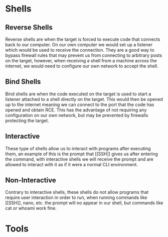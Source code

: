 # Shells
## Reverse Shells
Reverse shells are when the target is forced to execute code that connects back to our computer. On our own computer we would set up a listener which would be used to receive the connection. They are a good way to bypass firewall rules that may prevent us from connecting to arbitrary posts on the target, however, when receiving a shell from a machine across the internet, we would need to configure our own network to accept the shell. 

## Bind Shells
Bind shells are when the code executed on the target is used to start a listener attached to a shell directly on the target. This would then be opened up to the internet meaning we can connect to the port that the code has opened and obtain RCE. This has the advantage of not requiring any configuration on our own network, but may be prevented by firewalls protecting the target.

## Interactive
These type of shells allow us to interact with programs after executing them, an example of this is the prompt that [[SSH]] gives us after entering the command, with interactive shells we will receive the prompt and are allowed to interact with it as if it were a normal CLI environment.

## Non-Interactive
Contrary to interactive shells, these shells do not allow programs that require user interaction in order to run, when running commands like [[SSH]], nano, etc. the prompt will no appear in our shell, but commands like cat or whoami work fine.

# Tools
